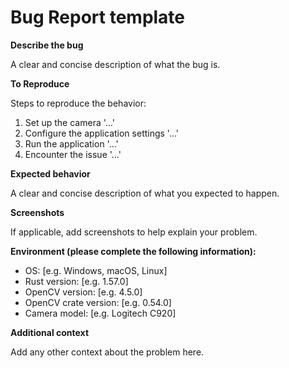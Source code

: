 # Bug Report template

**Describe the bug**

A clear and concise description of what the bug is.

**To Reproduce**

Steps to reproduce the behavior:
1. Set up the camera '...'
2. Configure the application settings '...'
3. Run the application '...'
4. Encounter the issue '...'

**Expected behavior**

A clear and concise description of what you expected to happen.

**Screenshots**

If applicable, add screenshots to help explain your problem.

**Environment (please complete the following information):**

- OS: [e.g. Windows, macOS, Linux]
- Rust version: [e.g. 1.57.0]
- OpenCV version: [e.g. 4.5.0]
- OpenCV crate version: [e.g. 0.54.0]
- Camera model: [e.g. Logitech C920]

**Additional context**

Add any other context about the problem here.
